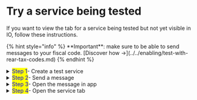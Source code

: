 # Try a service being tested

If you want to view the tab for a service being tested but not yet visible in IO, follow these instructions.

{% hint style="info" %}
\*\*Important\*\*: make sure to be able to send messages to your fiscal code. \[Discover how ->]\(../../enabling/test-with-rear-tax-codes.md)
{% endhint %}

<details>

<summary><mark style="color:blue;">Step 1</mark>- Create a test service</summary>

If you have not yet done so, discover how \[.]\(./ "mention").

</details>

<details>

<summary><mark style="color:blue;">Step 2</mark>- Send a message</summary>

Send a message to your fiscal code using the service that was just created.

{% code overflow="wrap" %}
```bash
curl --location --request POST 'https://api.io.pagopa.it/api/v1/messages/FISCAL_CODE' \
--header 'Ocp-Apim-Subscription-Key: __YOUR_API_KEY__' \
--header 'Content-Type: application/json' \
--data-raw '{k
content": {
"subject": "A new message subject",
"markdown": "A message body markdown Lorem ipsu xxxxxxx dsdfsdfdsfsdfsdfsdfdsfdsfasdasdasd on min 80 character"
}
}'
```
{% endcode %}

</details>

<details>

<summary><mark style="color:blue;">Step 3</mark>- Open the message in app</summary>

Wait for the message to arrive in app, then select it to view the content.

You can force the update of the message list by scrolling downward (pull to refresh).

<img src="../../.gitbook/assets/ezgif-5-8554f1ca1f.gif" alt="Esempio di apertura messaggio in app" data-size="original">

</details>

<details>

<summary><mark style="color:blue;">Step 4</mark>- Open the service tab</summary>

At the bottom of the message, you can see the name of the service that sent it: select it to view the service tab.

<img src="../../.gitbook/assets/ezgif-5-59d64998d9.gif" alt="Example of opening the service tab from a message in app" data-size="original">

</details>
